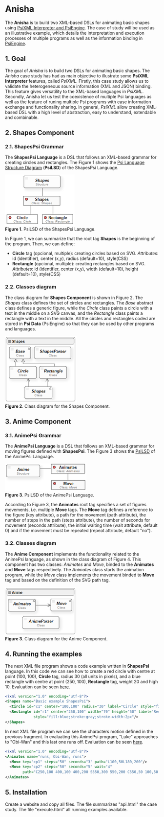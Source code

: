# Anisha
The **Anisha** is to build two XML-based DSLs for animating basic shapes using [PsiXML Interpreter and PsiEngine](http://hilas.ii.uam.es/api). 
The case of study will be used as an illustrative example, which details the interpretation and execution 
processes of multiple programs as well as the information binding in [PsiEngine](http://hilas.ii.uam.es).

## 1. Goal

The goal of *Anisha* is to build two DSLs for animating basic shapes. The *Anisha* case study has had as main objective to illustrate some 
**PsiXML Interpreter** features, called *PsiXML*. Firstly, this case study allows us to validate the heterogeneous source information 
(XML and JSON) binding. This feature gives versatility to the XML-based languages in *PsiXML*. Secondly, Anisha let us test the coexistence 
of multiple Psi languages as well as the feature of runing multiple Psi programs with ease information exchange and functionality sharing. 
In general, *PsiXML* allow creating XML-based DSL with a high level of abstraction, easy to understand, extendable and combinable.

## 2. Shapes Component

### 2.1. ShapesPsi Grammar
The **ShapesPsi Language** is a DSL that follows an XML-based grammar for creating circles and rectangles. The Figure 1 shows the [Psi Language Structure Diagram](http://hilas.ii.uam.es/api) 
(**PsiLSD**) of the ShapesPsi Language.<br>

![PsiLSD of the ShapesPsi Language](images/fig1.png)<br>
**Figure 1**. PsiLSD of the ShapesPsi Language.

In Figure 1, we can summarize that the root tag **Shapes** is the beginning of the program. Then, we can define:<br>

-  **Circle** tag (opcional, multiple): creating circles based on SVG. *Attributes*: id (identifier), center (x,y), radius (default=10), style(CSS) 
-  **Rectangle** (opcional, multiple): creating rectangles based on SVG. *Attributes*: id (identifier, center (x,y), width (default=10), height (default=10), style(CSS)

### 2.2. Classes diagram
The class diagram for **Shapes Component** is shown in Figure 2. The *Shapes* class defines the set of circles and rectangles. The *Base* abstract class defines a 
generic figure, while the *Circle* class paints a circle with a text in the middle on a SVG canvas, and the *Rectangle* class paints a rectangle with a text in 
the middle. All the circles and rectangles coded are stored in **Psi Data** (PsiEngine) so that they can be used by other programs and languages.

![Class diagram for the Shapes Component](images/fig2.png)<br>
**Figure 2**. Class diagram for the Shapes Component.

## 3. Anime Component

### 3.1. AnimePsi Grammar
The **AnimePsi Language** is a DSL that follows an XML-based grammar for moving figures defined with **ShapesPsi**. The Figure 3 shows the [PsiLSD](http://hilas.ii.uam.es/api) of the 
AnimePsi Language.<br>

![PsiLSD of the AnimePsi Language](images/fig3.png)<br>
**Figure 3**. PsiLSD of the AnimePsi Language.

According to Figure 3, the **Animates** root tag specifies a set of figures movements, i.e. multiple **Move** tags. The **Move** tag defines a reference to the figure 
(key attribute), a path for the movement (path attribute), the number of steps in the path (steps attribute), the number of seconds for movement (seconds attribute), 
the initial waiting time (wait attribute, default 0) and if the movement must be repeated (repeat attribute, default "no").

### 3.2. Classes diagram
The **Anime Component** implements the functionality related to the AnimePsi language, as shown in the class diagram of Figure 4. This component has two classes: 
*Animates* and *Move*, binded to the **Animates** and **Move** tags respectively. The *Animates* class starts the animation program, while the *Move* class implements 
the movement binded to **Move** tag and based on the definition of the SVG path tag.

![Class diagram for the Amime Component](images/fig4.png)<br>
**Figure 3**. Class diagram for the Anime Component.

## 4. Running the examples

The next XML file program shows a code example written in **ShapesPsi** language. In this code we can see how to create a red circle with centre at point (100, 100), 
**Circle** tag, radius 30 (all units in pixels), and a blue rectangle with centre at point (250, 100), **Rectangle** tag, weight 20 and high 10. Evaluation can 
be seen [here](http://hilas.ii.uam.es/anisha/basic).
```xml
<?xml version="1.0" encoding="utf-8"?>
<Shapes name="Basic example ShapesPsi">
  <Circle id="c1" center="100,100" radius="30" label="Circle" style="fill:red;stroke:gray;stroke-width:2px"/>
  <Rectangle id="r1" center="250,100" width="70" height="50" label="Rectangle" 
             style="fill:blue;stroke:gray;stroke-width:2px"/>
</Shapes>
```
In next XML file program we can see the characters motion defined in the previous fragment. In evaluating this AnimePsi program, "Luke" approaches to "Obi-Wan" and this 
last one runs off. Evaluation can be seen [here](http://hilas.ii.uam.es/anisha/runs).
```xml
<?xml version="1.0" encoding="utf-8"?>
<Animates name="runs, Obi-Wan, runs">
  <Move key="cp1" steps="50" seconds="3" path="L100,50L180,200"/>
  <Move key="cp2" steps="50" seconds="5" wait="4"
        path="C250,100 400,100 400,200 S550,300 550,200 C550,50 100,50 100,200 L100,300 L250,300 l250,200"/>
</Animates>
```

## 5. Installation
Create a website and copy all files. The file summarizes "api.html" the case study. The file "execute.html" all running examples available.